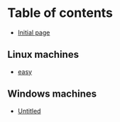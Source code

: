 # Table of contents

* [Initial page](README.md)

## Linux machines

* [easy](linux-machines/easy.md)

## Windows machines

* [Untitled](windows-machines/untitled.md)

